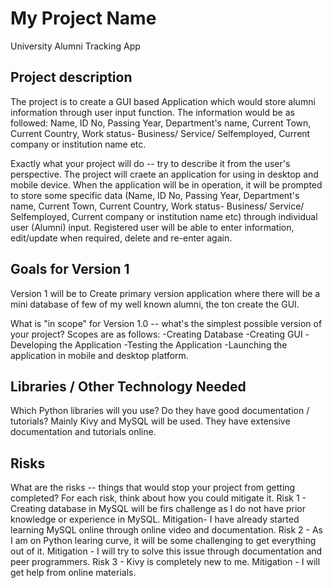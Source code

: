 
# My Project Name
University Alumni Tracking App

## Project description
The project is to create a GUI based Application which would store alumni information through user input function. The information would be as followed: Name, ID No, Passing Year, Department's name, Current Town, Current Country, Work status- Business/ Service/ Selfemployed, Current company or institution name etc.

Exactly what your project will do -- try to describe it from the user's perspective.
The project will craete an application for using in desktop and mobile device. When the application will be in operation, it  will be prompted to store some specific data (Name, ID No, Passing Year, Department's name, Current Town, Current Country, Work status- Business/ Service/ Selfemployed, Current company or institution name etc) through individual user (Alumni) input. Registered user will be able to enter information, edit/update when required, delete and re-enter again.

## Goals for Version 1
Version 1 will be to Create primary version application where there will be a mini database of few of my well known alumni, the ton create the GUI.

What is "in scope" for Version 1.0 -- what's the simplest possible version of your project?
Scopes are as follows:
 -Creating Database
 -Creating GUI
 -Developing the Application
 -Testing the Application
 -Launching the application in mobile and desktop platform.

## Libraries / Other Technology Needed

Which Python libraries will you use? Do they have good documentation / tutorials?
Mainly Kivy and MySQL will be used. They have extensive documentation and tutorials online. 

## Risks

What are the risks -- things that would stop your project from getting completed? For each risk, think about how you could mitigate it.
Risk 1 - Creating database in MySQL will be firs challenge as I do not have prior knowledge or experience in MySQL. 
   Mitigation- I have already started learning MySQL online through online video and documentation.
Risk 2 - As I am on Python learing curve, it will be some challenging to get everything out of it.
   Mitigation - I will try to solve this issue through documentation and peer programmers.
Risk 3 - Kivy is completely new to me.
   Mitigation - I will get help from online materials.
   
   
